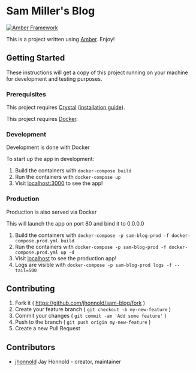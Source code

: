 # Sam Miller's Blog

[![Amber Framework](https://img.shields.io/badge/using-amber_framework-orange.svg)](https://amberframework.org)

This is a project written using [Amber](https://amberframework.org). Enjoy!

## Getting Started

These instructions will get a copy of this project running on your machine for development and testing purposes.

### Prerequisites

This project requires [Crystal](https://crystal-lang.org/) ([installation guide](https://crystal-lang.org/docs/installation/)).

This project requires [Docker](https://docs.docker.com/install/).

### Development

Development is done with Docker

To start up the app in development:

1. Build the containers with `docker-compose build`
2. Run the containers with `docker-compose up`
3. Visit [localhost:3000](http://localhost:3000) to see the app!

### Production

Production is also served via Docker

This will launch the app on port 80 and bind it to 0.0.0.0

1. Build the containers with `docker-compose -p sam-blog-prod -f docker-compose.prod.yml build`
2. Run the containers with `docker-compose -p sam-blog-prod -f docker-compose.prod.yml up -d`
3. Visit [localhost](http://localhost) to see the production app!
4. Logs are visible with `docker-compose -p sam-blog-prod logs -f --tail=500`

## Contributing

1. Fork it ( https://github.com/jhonnold/sam-blog/fork )
2. Create your feature branch ( `git checkout -b my-new-feature` )
3. Commit your changes ( `git commit -am 'Add some feature'` )
4. Push to the branch ( `git push origin my-new-feature` )
5. Create a new Pull Request

## Contributors

- [jhonnold](https://github.com/jhonnold) Jay Honnold - creator, maintainer
